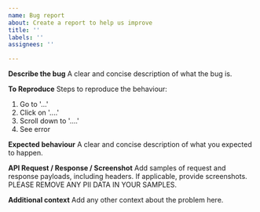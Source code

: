 ```yaml
---
name: Bug report
about: Create a report to help us improve
title: ''
labels: ''
assignees: ''

---
```


**Describe the bug**
A clear and concise description of what the bug is.

**To Reproduce**
Steps to reproduce the behaviour:
1. Go to '...'
2. Click on '....'
3. Scroll down to '....'
4. See error

**Expected behaviour**
A clear and concise description of what you expected to happen.

**API Request / Response / Screenshot**
Add samples of request and response payloads, including headers. If applicable, provide screenshots. PLEASE REMOVE ANY PII DATA IN YOUR SAMPLES.

**Additional context**
Add any other context about the problem here.
